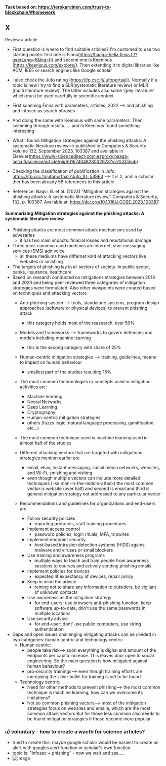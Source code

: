 #### Task based on: https://terokarvinen.com/trust-to-blockchain/#homework

## X
Review a article
- First question is where to find suitable articles? I'm customed to use two starting points: first one is Finna(https://haaga-helia.finna.fi/?userLang=fi&lng=fi) and second one is Keenious (https://keenious.com/explore/). Then extending it to digital libraries like ACM, IEEE or search engines like Google scholar
- I also check the Jufo rating (https://jfp.csc.fi/jufoportaali). Normally if a topic is new I try to find a SLR(systematic literature review) or MLR (multi literature review). The latter includes also some 'grey literature' which must be used carefully in scientific context.

- First scanning Finna with parameters, articles, 2022 --> and phishing and infosec as search phrases
- And doing the same with Keenious with same parameters. Then scimming through results..... and in Keenious found something interesting
- What I found: Mitigation strategies against the phishing attacks: A systematic literature review--> published in Computers & Security
Volume 132, September 2023, 103387 and available in Elsevier(https://www-sciencedirect-com.ezproxy.haaga-helia.fi/science/article/pii/S0167404823002973?via%3Dihub)
 - Checking the classification of publification in Jufo: https://jfp.csc.fi/jufoportaali?Jufo_ID=53963 --> it is 2, and in scholar ther has been already 58 references to this article
- Reference: Naqvi, B. et al. (2023) “Mitigation strategies against the phishing attacks: A systematic literature review,” Computers & Security, 132, p. 103387. Available at: https://doi.org/10.1016/J.COSE.2023.103387.

#### Summarizing:Mitigation strategies against the phishing attacks: A systematic literature review
- Phishing attacks are most common  attack mechanisms used by advesaries
  - it has two main impacts: finacial losses and reputational damage
- Three most common used mediums are internet, shor messaging services (SMS) adn voice
  - all these mediums have differnet kind of attacking vectors like websites or smishing
- The targets of phishing lay in all sectors of society. In public sector, banks, insurance, healthcare
- Based on research conducted on mitigations strategies between 2018 and 2023 and being peer reviewed three categories of mitigation strategies were formulated. Also other viewpoints were created based on techniques and attacking vectors
  - Anti-phishing system --> tools, standalone systems, program design approaches (software or physical devices) to prevent phishing attack
    - this category holds most of the reasearch, over 50%   
  - Models and frameworks --> frameworks to govern defencies and models including machine learning
    - this is the secong category with share of 25% 
  - Human-centric mitigation strategies --> training, guidelines, means to impact on human behaviour
    - smallest part of the studies resulting 15%
  - The most commen techonologies or consepts used in mitigation activities are:
    - Machine learning
    - Neural Networks
    - Deep Learning
    - Cryptography
    - Human-centric mitigation strategies
    - others (fuzzy logic, natural language processing, gamification, etc...)

  - The most common technique used is machine learning used in almost half of the studies
  - Different attacking vectors that are targeted with mitigations strategies mention earlier are
    - email, eFax, instant messaging, social media networks, websites, and Wi-Fi. smishing and vishing
    - even though multiple vectors can include more detailed techniques )like man-in-the-middle-attack) the most common vector is website (over half) and second is email and third is general mitigation strategy not addressed to any particular vector

  - Recommendations and guidelines for organizations and end-users are:
    - Follow security policies
      - reporting protocols, staff training procedures
    - Implement access control
      - password policies, login rituals, MFA, tripwires
    - Implement endpoint security
      - host-based intrusion detection systems (HIDS) agains malware and viruses or email blockers
    - Use training and awareness programs
      - multiple ways to teach and train people from awareness sessions to courses and actively sending phishing emails 
    - Implement policies for devices
      - expected lif expectancy of devices, repair policy 
    - Keep in mind the advice
      - reming not to share any information to outsiders, be vigilant of unknown contacts
    - Use awareness as the mitigation strategy
      - for end-users: use browsers anti-phishing function, keep software up-to-date, don't use the same passwords in multiple locations
    - Use security advice
      - for end-user: dont' use public computers, use string authentication
 - Gaps and open issues challenging mitigating attacks can be divided in two categories: human centric and technology centric
   - Human centric:
     - people take risk--> soon everything is digital and amount of the endpoints per capita increase. This leaves door open to social engineering. So the main question is how mitigated against human behaviour?
     - pro-security trainings--> even though training efforts are increasing the silver bullet for training is yet to be found
   - Technology centric:
      - Need for other methods to prevent phishing--> the most common technique is machine learning, how can we overcome its limitations?
      - Not so common phishing vectors--> most of the mitigation strategies focus on websites and emaila, which are the most common attack vectors But for those less common also needs to be found mitigation strategies if those become more popular    

### a) voluntary - how to create a wacth for science articles?
- tried to create this: maybe google scholar would be easiest to create an alert with googles alert function or scholar's own function
- topic is: "infosec + phishing" - now we wait and see.....
- ![image](https://github.com/user-attachments/assets/04d69930-3f2d-4162-b254-bc05be466075)





  
